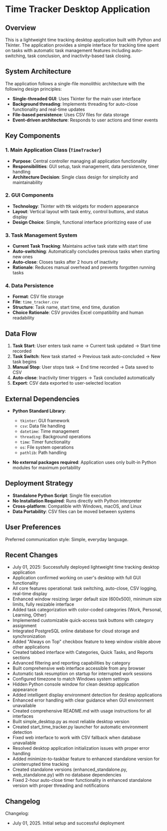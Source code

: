 # Time Tracker Desktop Application

## Overview

This is a lightweight time tracking desktop application built with Python and Tkinter. The application provides a simple interface for tracking time spent on tasks with automatic task management features including auto-switching, task conclusion, and inactivity-based task closing.

## System Architecture

The application follows a single-file monolithic architecture with the following design principles:

- **Single-threaded GUI**: Uses Tkinter for the main user interface
- **Background threading**: Implements threading for auto-close functionality and real-time updates
- **File-based persistence**: Uses CSV files for data storage
- **Event-driven architecture**: Responds to user actions and timer events

## Key Components

### 1. Main Application Class (`TimeTracker`)
- **Purpose**: Central controller managing all application functionality
- **Responsibilities**: GUI setup, task management, data persistence, timer handling
- **Architecture Decision**: Single class design for simplicity and maintainability

### 2. GUI Components
- **Technology**: Tkinter with ttk widgets for modern appearance
- **Layout**: Vertical layout with task entry, control buttons, and status display
- **Design Choice**: Simple, functional interface prioritizing ease of use

### 3. Task Management System
- **Current Task Tracking**: Maintains active task state with start time
- **Auto-switching**: Automatically concludes previous tasks when starting new ones
- **Auto-close**: Closes tasks after 2 hours of inactivity
- **Rationale**: Reduces manual overhead and prevents forgotten running tasks

### 4. Data Persistence
- **Format**: CSV file storage
- **File**: `time_tracker.csv`
- **Structure**: Task name, start time, end time, duration
- **Choice Rationale**: CSV provides Excel compatibility and human readability

## Data Flow

1. **Task Start**: User enters task name → Current task updated → Start time recorded
2. **Task Switch**: New task started → Previous task auto-concluded → New task begins
3. **Manual Stop**: User stops task → End time recorded → Data saved to CSV
4. **Auto-close**: Inactivity timer triggers → Task concluded automatically
5. **Export**: CSV data exported to user-selected location

## External Dependencies

- **Python Standard Library**:
  - `tkinter`: GUI framework
  - `csv`: Data file handling
  - `datetime`: Time management
  - `threading`: Background operations
  - `time`: Timer functionality
  - `os`: File system operations
  - `pathlib`: Path handling

- **No external packages required**: Application uses only built-in Python modules for maximum portability

## Deployment Strategy

- **Standalone Python Script**: Single file execution
- **No Installation Required**: Runs directly with Python interpreter
- **Cross-platform**: Compatible with Windows, macOS, and Linux
- **Data Portability**: CSV files can be moved between systems

## User Preferences

Preferred communication style: Simple, everyday language.

## Recent Changes

- July 01, 2025: Successfully deployed lightweight time tracking desktop application
- Application confirmed working on user's desktop with full GUI functionality
- All core features operational: task switching, auto-close, CSV logging, real-time display
- Enhanced window resizing: larger default size (600x500), minimum size limits, fully resizable interface
- Added task categorization with color-coded categories (Work, Personal, Learning, Other)
- Implemented customizable quick-access task buttons with category assignment
- Integrated PostgreSQL online database for cloud storage and synchronization
- Added "Always on Top" checkbox feature to keep window visible above other applications
- Created tabbed interface with Categories, Quick Tasks, and Reports sections
- Advanced filtering and reporting capabilities by category
- Built comprehensive web interface accessible from any browser
- Automatic task resumption on startup for interrupted work sessions
- Configured timezone to match Windows system settings
- Hidden Python console window for clean desktop application appearance
- Added intelligent display environment detection for desktop applications
- Enhanced error handling with clear guidance when GUI environment unavailable
- Created comprehensive README.md with usage instructions for all interfaces
- Built simple_desktop.py as most reliable desktop version
- Created start_time_tracker.py launcher for automatic environment detection
- Fixed web interface to work with CSV fallback when database unavailable
- Resolved desktop application initialization issues with proper error handling
- Added minimize-to-taskbar feature to enhanced standalone version for uninterrupted time tracking
- Created standalone versions (enhanced_standalone.py, web_standalone.py) with no database dependencies
- Fixed 2-hour auto-close timer functionality in enhanced standalone version with proper threading and notifications

## Changelog

Changelog:
- July 01, 2025. Initial setup and successful deployment